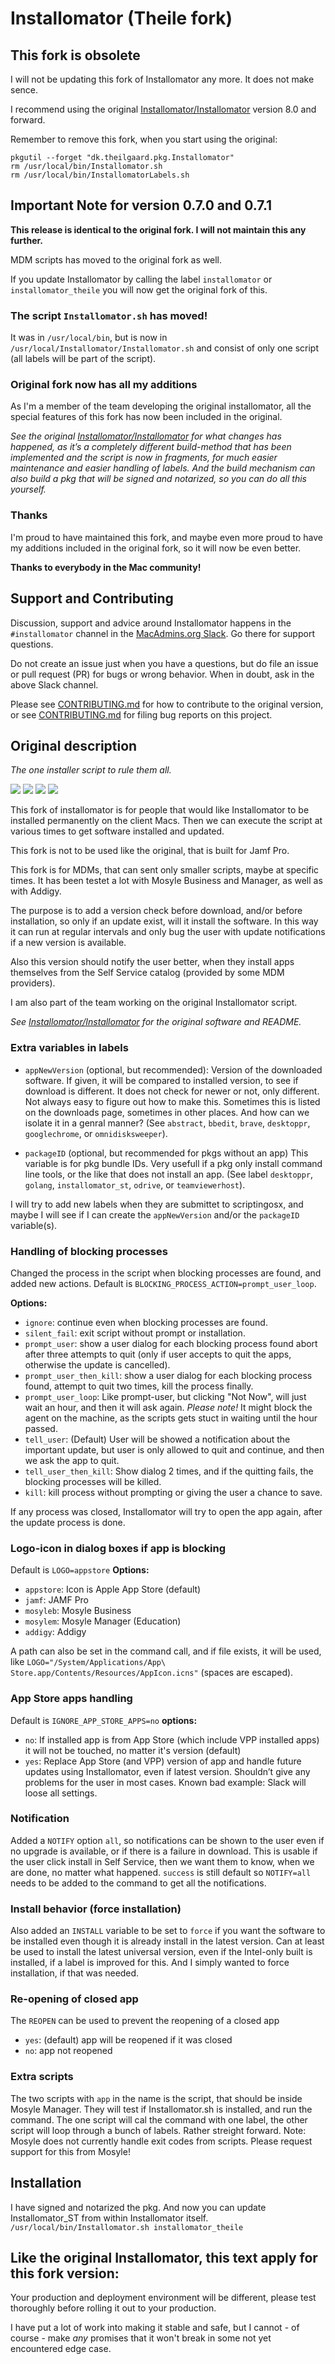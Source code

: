 # Installomator (Theile fork)

## This fork is obsolete

I will not be updating this fork of Installomator any more. It does not make sence.

I recommend using the original [Installomator/Installomator](https://github.com/Installomator/Installomator) version 8.0 and forward.

Remember to remove this fork, when you start using the original:
```
pkgutil --forget "dk.theilgaard.pkg.Installomator"
rm /usr/local/bin/Installomator.sh
rm /usr/local/bin/InstallomatorLabels.sh
```

## Important Note for version 0.7.0 and 0.7.1

**This release is identical to the original fork. I will not maintain this any further.**

MDM scripts has moved to the original fork as well.

If you update Installomator by calling the label `installomator` or `installomator_theile` you will now get the original fork of this.

### The script `Installomator.sh` has moved!

It was in `/usr/local/bin`, but is now in `/usr/local/Installomator/Installomator.sh` and consist of only one script (all labels will be part of the script).

### Original fork now has all my additions

As I'm a member of the team developing the original installomator, all the special features of this fork has now been included in the original.

_See the original [Installomator/Installomator](https://github.com/Installomator/Installomator) for what changes has happened, as it’s a completely different build-method that has been implemented and the script is now in fragments, for much easier maintenance and easier handling of labels. And the build mechanism can also build a pkg that will be signed and notarized, so you can do all this yourself._

### Thanks

I'm proud to have maintained this fork, and maybe even more proud to have my additions included in the original fork, so it will now be even better.

**Thanks to everybody in the Mac community!**

## Support and Contributing

Discussion, support and advice around Installomator happens in the `#installomator` channel in the [MacAdmins.org Slack](https://macadmins.org). Go there for support questions.

Do not create an issue just when you have a questions, but do file an issue or pull request (PR) for bugs or wrong behavior. When in doubt, ask in the above Slack channel.

Please see [CONTRIBUTING.md](https://github.com/Installomator/Installomator/blob/dev/CONTRIBUTING.md) for how to contribute to the original version, or see [CONTRIBUTING.md](https://github.com/Theile/Installomator/blob/dev/CONTRIBUTING.md) for filing bug reports on this project.

## Original description

_The one installer script to rule them all._

![](https://img.shields.io/github/v/release/Theile/Installomator)&nbsp;![](https://img.shields.io/github/downloads/Theile/Installomator/latest/total)&nbsp;![](https://img.shields.io/badge/macOS-10.14%2B-success)&nbsp;![](https://img.shields.io/github/license/Theile/Installomator)

This fork of installomator is for people that would like Installomator to be installed permanently on the client Macs. Then we can execute the script at various times to get software installed and updated.

This fork is not to be used like the original, that is built for Jamf Pro. 

This fork is for MDMs, that can sent only smaller scripts, maybe at specific times. It has been testet a lot with Mosyle Business and Manager, as well as with Addigy.

The purpose is to add a version check before download, and/or before installation, so only if an update exist, will it install the software. In this way it can run at regular intervals and only bug the user with update notifications if a new version is available.

Also this version should notify the user better, when they install apps themselves from the Self Service catalog (provided by some MDM providers).

I am also part of the team working on the original Installomator script.

_See [Installomator/Installomator](https://github.com/Installomator/Installomator) for the original software and README._

### Extra variables in labels

- `appNewVersion` (optional, but recommended):
Version of the downloaded software.
If given, it will be compared to installed version, to see if download is different.
It does not check for newer or not, only different.
Not always easy to figure out how to make this. Sometimes this is listed on the downloads page, sometimes in other places. And how can we isolate it in a genral manner? (See `abstract`, `bbedit`, `brave`, `desktoppr`, `googlechrome`, or `omnidisksweeper`).

- `packageID` (optional, but recommended for pkgs without an app)
This variable is for pkg bundle IDs. Very usefull if a pkg only install command line tools, or the like that does not install an app. (See label `desktoppr`, `golang`, `installomator_st`, `odrive`, or `teamviewerhost`).

I will try to add new labels when they are submittet to scriptingosx, and maybe I will see if I can create the `appNewVersion` and/or the `packageID` variable(s).


### Handling of blocking processes

Changed the process in the script when blocking processes are found, and added new actions. Default is `BLOCKING_PROCESS_ACTION=prompt_user_loop`.

__Options:__
- `ignore`: continue even when blocking processes are found.
- `silent_fail`: exit script without prompt or installation.
- `prompt_user`: show a user dialog for each blocking process found abort after three attempts to quit (only if user accepts to quit the apps, otherwise the update is cancelled).
- `prompt_user_then_kill`: show a user dialog for each blocking process found, attempt to quit two times, kill the process finally.
- `prompt_user_loop`: Like prompt-user, but clicking "Not Now", will just wait an hour, and then it will ask again. _Please note!_  It might block the agent on the machine, as the scripts gets stuct in waiting until the hour passed.
- `tell_user`: (Default) User will be showed a notification about the important update, but user is only allowed to quit and continue, and then we ask the app to quit.
- `tell_user_then_kill`: Show dialog 2 times, and if the quitting fails, the blocking processes will be killed.
- `kill`: kill process without prompting or giving the user a chance to save.

If any process was closed, Installomator will try to open the app again, after the update process is done. 


### Logo-icon in dialog boxes if app is blocking

Default is `LOGO=appstore`
__Options:__
- `appstore`: Icon is Apple App Store (default)
- `jamf`: JAMF Pro
- `mosyleb`: Mosyle Business
- `mosylem`: Mosyle Manager (Education)
- `addigy`: Addigy

A path can also be set in the command call, and if file exists, it will be used, like `LOGO="/System/Applications/App\ Store.app/Contents/Resources/AppIcon.icns"` (spaces are escaped).

### App Store apps handling
Default is `IGNORE_APP_STORE_APPS=no`
__options:__
- `no`: If installed app is from App Store (which include VPP installed apps) it will not be touched, no matter it's version (default)
- `yes`: Replace App Store (and VPP) version of app and handle future updates using Installomator, even if latest version. Shouldn’t give any problems for the user in most cases. Known bad example: Slack will loose all settings.

### Notification

Added a `NOTIFY` option `all`, so notifications can be shown to the user even if no upgrade is available, or if there is a failure in download. This is usable if the user click install in Self Service, then we want them to know, when we are done, no matter what happened. `success` is still default so `NOTIFY=all` needs to be added to the command to get all the notifications.

### Install behavior (force installation)

Also added an `INSTALL` variable to be set to `force` if you want the software to be installed even though it is already install in the latest version. Can at least be used to install the latest universal version, even if the Intel-only built is installed, if a label is improved for this. And I simply wanted to force installation, if that was needed.

### Re-opening of closed app

The `REOPEN` can be used to prevent the reopening of a closed app

- `yes`:   (default) app will be reopened if it was closed
- `no`:    app not reopened

### Extra scripts

The two scripts with `app` in the name is the script, that should be inside Mosyle Manager. They will test if Installomator.sh is installed, and run the command. The one script will cal the command with one label, the other script will loop through a bunch of labels. Rather streight forward. Note: Mosyle does not currently handle exit codes from scripts. Please request support for this from Mosyle!

## Installation

I have signed and notarized the pkg. And now you can update Installomator_ST from within Installomator itself.
`/usr/local/bin/Installomator.sh installomator_theile`

## Like the original Installomator, this text apply for this fork version:
Your production and deployment environment will be different, please test thoroughly before rolling it out to your production.

I have put a lot of work into making it stable and safe, but I cannot - of course - make _any_ promises that it won't break in some not yet encountered edge case.
